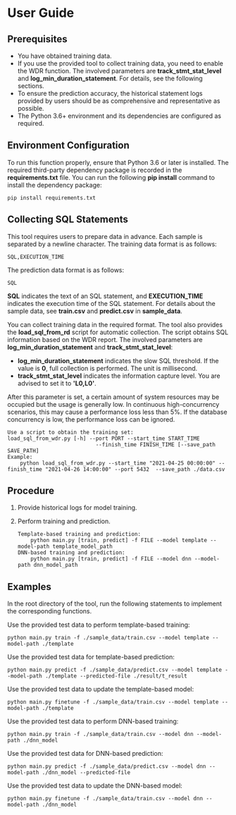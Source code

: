 # User Guide<a name="EN-US_TOPIC_0289900703"></a>

## Prerequisites<a name="en-us_topic_0283137132_en-us_topic_0059779027_s7c2e433674384463a42b1e562a499257"></a>

-   You have obtained training data.
-   If you use the provided tool to collect training data, you need to enable the WDR function. The involved parameters are  **track\_stmt\_stat\_level**  and  **log\_min\_duration\_statement**. For details, see the following sections.
-   To ensure the prediction accuracy, the historical statement logs provided by users should be as comprehensive and representative as possible.
-   The Python 3.6+ environment and its dependencies are configured as required.

## Environment Configuration<a name="section14906112131913"></a>

To run this function properly, ensure that Python 3.6 or later is installed. The required third-party dependency package is recorded in the  **requirements.txt**  file. You can run the following  **pip install**  command to install the dependency package:

```
pip install requirements.txt
```

## Collecting SQL Statements<a name="section11673554164710"></a>

This tool requires users to prepare data in advance. Each sample is separated by a newline character. The training data format is as follows: 

```
SQL,EXECUTION_TIME
```

The prediction data format is as follows:

```
SQL
```

**SQL**  indicates the text of an SQL statement, and  **EXECUTION\_TIME**  indicates the execution time of the SQL statement. For details about the sample data, see  **train.csv**  and  **predict.csv**  in  **sample\_data**.

You can collect training data in the required format. The tool also provides the  **load\_sql\_from\_rd**  script for automatic collection. The script obtains SQL information based on the WDR report. The involved parameters are  **log\_min\_duration\_statement**  and  **track\_stmt\_stat\_level**:

-   **log\_min\_duration\_statement**  indicates the slow SQL threshold. If the value is  **0**, full collection is performed. The unit is millisecond.
-   **track\_stmt\_stat\_level**  indicates the information capture level. You are advised to set it to  **'L0,L0'**.

After this parameter is set, a certain amount of system resources may be occupied but the usage is generally low. In continuous high-concurrency scenarios, this may cause a performance loss less than 5%. If the database concurrency is low, the performance loss can be ignored.

```
Use a script to obtain the training set:
load_sql_from_wdr.py [-h] --port PORT --start_time START_TIME
                            --finish_time FINISH_TIME [--save_path SAVE_PATH]
Example:
    python load_sql_from_wdr.py --start_time "2021-04-25 00:00:00" --finish_time "2021-04-26 14:00:00" --port 5432  --save_path ./data.csv
```

## Procedure<a name="en-us_topic_0283137132_section43562171391"></a>

1.  Provide historical logs for model training.
2.  Perform training and prediction.

    ```
    Template-based training and prediction:
        python main.py [train, predict] -f FILE --model template --model-path template_model_path 
    DNN-based training and prediction:
        python main.py [train, predict] -f FILE --model dnn --model-path dnn_model_path
    ```


## Examples<a name="en-us_topic_0283137132_section1835821733910"></a>

In the root directory of the tool, run the following statements to implement the corresponding functions.

Use the provided test data to perform template-based training:

```
python main.py train -f ./sample_data/train.csv --model template --model-path ./template 
```

Use the provided test data for template-based prediction:

```
python main.py predict -f ./sample_data/predict.csv --model template --model-path ./template --predicted-file ./result/t_result
```

Use the provided test data to update the template-based model:

```
python main.py finetune -f ./sample_data/train.csv --model template --model-path ./template 
```

Use the provided test data to perform DNN-based training:

```
python main.py train -f ./sample_data/train.csv --model dnn --model-path ./dnn_model 
```

Use the provided test data for DNN-based prediction:

```
python main.py predict -f ./sample_data/predict.csv --model dnn --model-path ./dnn_model --predicted-file 
```

Use the provided test data to update the DNN-based model:

```
python main.py finetune -f ./sample_data/train.csv --model dnn --model-path ./dnn_model
```

